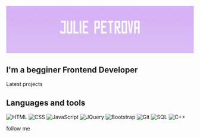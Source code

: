 [![Header](https://github.com/ullpet/ullpet/blob/master/assets/julie.jpg)](https://t.me/ullpet)

## I'm a begginer Frontend Developer

Latest projects


## Languages and tools
![HTML](https://img.shields.io/badge/-HTML-d4d4d4?style=for-the-badge&logo=HTML5)
![CSS](https://img.shields.io/badge/-CSS-ed8e3b?style=for-the-badge&logo=CSS3)
![JavaScript](https://img.shields.io/badge/-JavaScript-d4d4d4?style=for-the-badge&logo=JavaScript)
![JQuery](https://img.shields.io/badge/-JQuery-ed8e3b?style=for-the-badge&logo=JQuery)
![Bootstrap](https://img.shields.io/badge/-Bootstrap-d4d4d4?style=for-the-badge&logo=Bootstrap)
![Git](https://img.shields.io/badge/-Git-ed8e3b?style=for-the-badge&logo=Git)
![SQL](https://img.shields.io/badge/-SQL-d4d4d4?style=for-the-badge&logo=MySQL)
![C++](https://img.shields.io/badge/-C++-ed8e3b?style=for-the-badge&logo=C%2b%2b)


follow me

